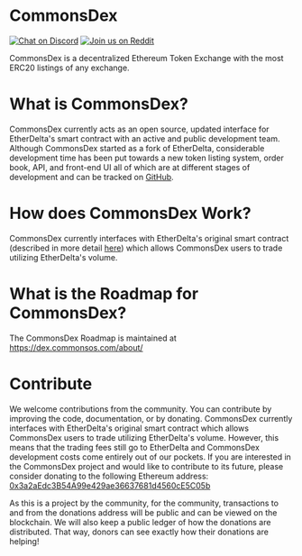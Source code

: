 # CommonsDex
[![Chat on Discord](https://img.shields.io/badge/chat-on%20discord-7289da.svg)](https://discord.gg/MPvAfMa)
[![Join us on Reddit](https://img.shields.io/badge/reddit-CommonsDex-red.svg)](https://www.reddit.com/r/CommonsDex/)

CommonsDex is a decentralized Ethereum Token Exchange with the most ERC20 listings of any exchange.


# What is CommonsDex?
CommonsDex currently acts as an open source, updated interface for EtherDelta's smart contract with an active and public development team. Although CommonsDex started as a fork of EtherDelta, considerable development time has been put towards a new token listing system, order book, API, and front-end UI all of which are at different stages of development and can be tracked on [GitHub](https://github.com/CommonsDex/). 


# How does CommonsDex Work?
CommonsDex currently interfaces with EtherDelta's original smart contract (described in more detail [here](https://www.reddit.com/r/EtherDelta/comments/6kdiyl/smart_contract_overview/)) which allows CommonsDex users to trade utilizing EtherDelta's volume.


# What is the Roadmap for CommonsDex?
The CommonsDex Roadmap is maintained at https://dex.commonsos.com/about/


# Contribute
We welcome contributions from the community. You can contribute by improving the code, documentation, or by donating. 
CommonsDex currently interfaces with EtherDelta's original smart contract which allows CommonsDex users to trade utilizing EtherDelta's volume. However, this means that the trading fees still go to EtherDelta and CommonsDex development costs come entirely out of our pockets. If you are interested in the CommonsDex project and would like to contribute to its future, please consider donating to the following Ethereum address: <a href="https://etherscan.io/address/0x3a2aEdc3B54A99e429ae36637681d4560cE5C05b">0x3a2aEdc3B54A99e429ae36637681d4560cE5C05b</a>

As this is a project by the community, for the community, transactions to and from the donations address will be public and can be viewed on the blockchain. We will also keep a public ledger of how the donations are distributed. That way, donors can see exactly how their donations are helping!
